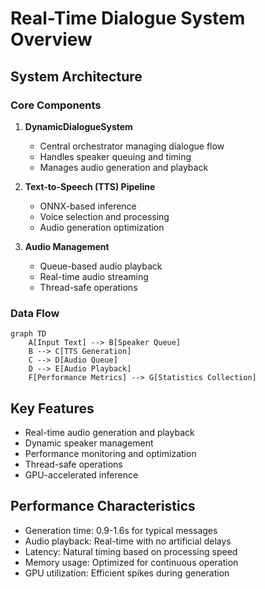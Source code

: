 # Real-Time Dialogue System Overview

## System Architecture

### Core Components
1. **DynamicDialogueSystem**
   - Central orchestrator managing dialogue flow
   - Handles speaker queuing and timing
   - Manages audio generation and playback

2. **Text-to-Speech (TTS) Pipeline**
   - ONNX-based inference
   - Voice selection and processing
   - Audio generation optimization

3. **Audio Management**
   - Queue-based audio playback
   - Real-time audio streaming
   - Thread-safe operations

### Data Flow
```mermaid
graph TD
    A[Input Text] --> B[Speaker Queue]
    B --> C[TTS Generation]
    C --> D[Audio Queue]
    D --> E[Audio Playback]
    F[Performance Metrics] --> G[Statistics Collection]
```

## Key Features
- Real-time audio generation and playback
- Dynamic speaker management
- Performance monitoring and optimization
- Thread-safe operations
- GPU-accelerated inference

## Performance Characteristics
- Generation time: 0.9-1.6s for typical messages
- Audio playback: Real-time with no artificial delays
- Latency: Natural timing based on processing speed
- Memory usage: Optimized for continuous operation
- GPU utilization: Efficient spikes during generation
